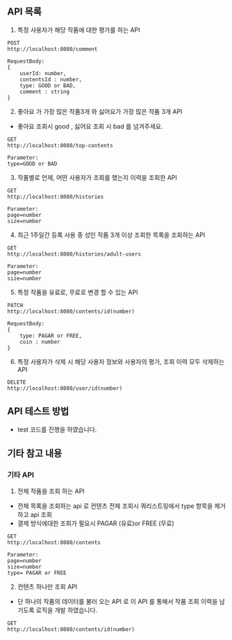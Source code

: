 


## API 목록

1. 특정 사용자가 해당 작품에 대한 평가를 하는 API

```
POST
http://localhost:8080/comment 

RequestBody:
{
    userId: number,
    contentsId : number,
    type: GOOD or BAD,
    comment : string
}
```

2. 좋아요 가 가장 많은 작품3개 와 싫어요가 가장 많은 작품 3개 API

- 좋아요 조회시 good , 싫어요 조회 시 bad 를 넘겨주세요.

```
GET
http://localhost:8080/top-contents

Parameter:
type=GOOD or BAD
```

3. 작품별로 언제, 어떤 사용자가 조회를 했는지 이력을 조회한 API

```
GET
http://localhost:8080/histories

Parameter:
page=number
size=number
```

4. 최근 1주일간 등록 사용 중 성인 작품 3개 이상 조회한 목록을 조회하는 API

```
GET
http://localhost:8080/histories/adult-users

Parameter:
page=number
size=number
```

5. 특정 작품을 유료로, 무료로 변경 할 수 있는 API

```
PATCH
http://localhost:8080/contents/id(number)

RequestBody:
{
    type: PAGAR or FREE,
    coin : number
}
```

6. 특정 사용자가 삭제 시 해당 사용자 정보와 사용자의 평가, 조회 이력 모두 삭제하는 API

```
DELETE
http://localhost:8080/user/id(number)
```

## API 테스트 방법

- test 코드를 진행을 하였습니다.

## 기타 참고 내용

### 기타 API

1. 전체 작품을 조회 하는 API

- 전체 목록을 조회하는 api 로 컨텐츠 전체 조회시 쿼리스트링에서 type 항목을 제거하고 api 조회
- 결제 방식에대한 조회가 필요시 PAGAR (유료)or FREE (무료)

```
GET
http://localhost:8080/contents

Parameter:
page=number
size=number
type= PAGAR or FREE
```

2. 컨텐츠 하나만 조회 API

- 단 하나의 작품의 데이터를 불러 오는 API 로 이 API 를 통해서 작품 조회 이력을 남기도록 로직을 개발 하였습니다.

```
GET
http://localhost:8080/contents/id(number)
```
